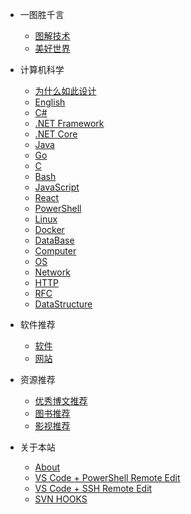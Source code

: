 - 一图胜千言
  - [图解技术](pic_tech.md)
  - [美好世界](pic_all.md)

- 计算机科学
  - [为什么如此设计](cs_why.md)
  - [English](cs_english.md)
  - [C#](cs_csharp.md)
  - [.NET Framework](cs_dotnetfx.md)
  - [.NET Core](cs_dotnet.md)
  - [Java](cs_java.md)
  - [Go](cs_go.md)
  - [C](cs_clang.md)
  - [Bash](cs_bash.md)
  - [JavaScript](cs_js.md)
  - [React](cs_react.md)
  - [PowerShell](cs_ps.md)
  - [Linux](cs_linux.md)
  - [Docker](cs_docker.md)
  - [DataBase](cs_db.md)
  - [Computer](cs_computer.md)
  - [OS](cs_os.md)
  - [Network](cs_net.md)
  - [HTTP](cs_http.md)
  - [RFC](cs_rfc.md)
  - [DataStructure](cs_data.md)

- 软件推荐
  - [软件](software.md)
  - [网站](site.md)

- 资源推荐
  - [优秀博文推荐](blog.md)
  - [图书推荐](book.md)
  - [影视推荐](video.md)

- 关于本站
  - [About](doc_about.md)
  - [VS Code + PowerShell Remote Edit](doc_vscode.md)
  - [VS Code + SSH Remote Edit](doc_vscodessh.md)
  - [SVN HOOKS](doc_svnhook.md)